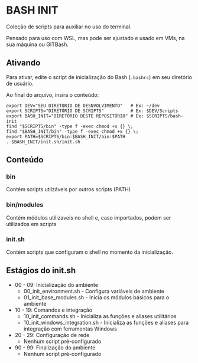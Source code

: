 # BASH INIT

Coleção de scripts para auxiliar no uso do terminal.

Pensado para uso com WSL, mas pode ser ajustado e usado em VMs, na sua máquina ou GITBash.

## Ativando

Para ativar, edite o script de inicialização do Bash (`.bashrc`) em seu diretório de usuário.

Ao final do arquivo, insira o conteúdo:

```shell
export DEV="SEU DIRETÓRIO DE DESNVOLVIMENTO"   # Ex: ~/dev
export SCRIPTS="DIRETÓRIO DE SCRIPTS"          # Ex: $DEV/Scripts
export BASH_INIT="DIRETÓRIO DESTE REPOSITÓRIO" # Ex: $SCRIPTS/bash-init
find "$SCRIPTS/bin" -type f -exec chmod +x {} \;
find "$BASH_INIT/bin" -type f -exec chmod +x {} \;
export PATH=$SCRIPTS/bin:$BASH_INIT/bin:$PATH
. $BASH_INIT/init.sh/init.sh
```

## Conteúdo

### bin

Contém scripts utilzáveis por outros scripts (PATH)

### bin/modules

Contém módulos utilizaveis no shell e, caso importados, podem ser utilizados em scripts

### init.sh

Contém scripts que configuram o shell no momento da inicialização.

## Estágios do init.sh

- 00 - 09: Inicialização do ambiente
  - 00_init_environment.sh - Configura variáveis de ambiente
  - 01_init_base_modules.sh - Inicia os módulos básicos para o ambiente
- 10 - 19: Comandos e integração
  - 10_init_commands.sh - Inicializa as funções e aliases utilitários
  - 10_init_windows_integration.sh - Inicializa as funções e aliases para integração com ferramentas Windows
- 20 - 29: Configuração de rede
  - Nenhum script pré-configurado
- 90 - 99: Finalização do ambiente
    - Nenhum script pré-configurado

